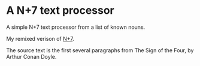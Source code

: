# A N+7 text processor

A simple N+7 text processor from a list of known nouns.

My remixed verison of [N+7](https://transparent-fuzzy-sprout.glitch.me/).

The source text is the first several paragraphs from The Sign of the Four, by Arthur Conan Doyle.
